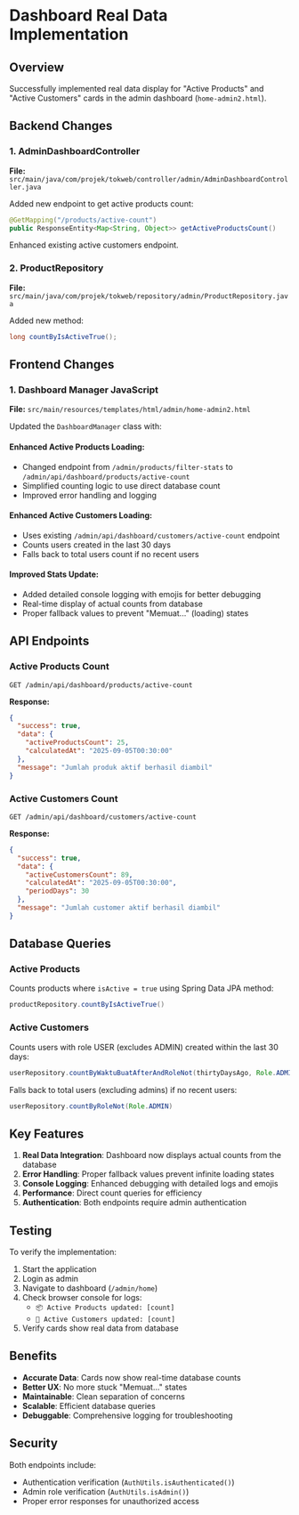 # Dashboard Real Data Implementation

## Overview
Successfully implemented real data display for "Active Products" and "Active Customers" cards in the admin dashboard (`home-admin2.html`).

## Backend Changes

### 1. AdminDashboardController
**File:** `src/main/java/com/projek/tokweb/controller/admin/AdminDashboardController.java`

Added new endpoint to get active products count:
```java
@GetMapping("/products/active-count")
public ResponseEntity<Map<String, Object>> getActiveProductsCount()
```

Enhanced existing active customers endpoint.

### 2. ProductRepository  
**File:** `src/main/java/com/projek/tokweb/repository/admin/ProductRepository.java`

Added new method:
```java
long countByIsActiveTrue();
```

## Frontend Changes

### 1. Dashboard Manager JavaScript
**File:** `src/main/resources/templates/html/admin/home-admin2.html`

Updated the `DashboardManager` class with:

#### Enhanced Active Products Loading:
- Changed endpoint from `/admin/products/filter-stats` to `/admin/api/dashboard/products/active-count`
- Simplified counting logic to use direct database count
- Improved error handling and logging

#### Enhanced Active Customers Loading:
- Uses existing `/admin/api/dashboard/customers/active-count` endpoint
- Counts users created in the last 30 days
- Falls back to total users count if no recent users

#### Improved Stats Update:
- Added detailed console logging with emojis for better debugging
- Real-time display of actual counts from database
- Proper fallback values to prevent "Memuat..." (loading) states

## API Endpoints

### Active Products Count
```
GET /admin/api/dashboard/products/active-count
```
**Response:**
```json
{
  "success": true,
  "data": {
    "activeProductsCount": 25,
    "calculatedAt": "2025-09-05T00:30:00"
  },
  "message": "Jumlah produk aktif berhasil diambil"
}
```

### Active Customers Count  
```
GET /admin/api/dashboard/customers/active-count
```
**Response:**
```json
{
  "success": true,
  "data": {
    "activeCustomersCount": 89,
    "calculatedAt": "2025-09-05T00:30:00",
    "periodDays": 30
  },
  "message": "Jumlah customer aktif berhasil diambil"
}
```

## Database Queries

### Active Products
Counts products where `isActive = true` using Spring Data JPA method:
```java
productRepository.countByIsActiveTrue()
```

### Active Customers
Counts users with role USER (excludes ADMIN) created within the last 30 days:
```java
userRepository.countByWaktuBuatAfterAndRoleNot(thirtyDaysAgo, Role.ADMIN)
```
Falls back to total users (excluding admins) if no recent users:
```java
userRepository.countByRoleNot(Role.ADMIN)
```

## Key Features

1. **Real Data Integration**: Dashboard now displays actual counts from the database
2. **Error Handling**: Proper fallback values prevent infinite loading states
3. **Console Logging**: Enhanced debugging with detailed logs and emojis
4. **Performance**: Direct count queries for efficiency
5. **Authentication**: Both endpoints require admin authentication

## Testing

To verify the implementation:

1. Start the application
2. Login as admin
3. Navigate to dashboard (`/admin/home`)  
4. Check browser console for logs:
   - `📦 Active Products updated: [count]`
   - `👥 Active Customers updated: [count]`
5. Verify cards show real data from database

## Benefits

- **Accurate Data**: Cards now show real-time database counts
- **Better UX**: No more stuck "Memuat..." states
- **Maintainable**: Clean separation of concerns
- **Scalable**: Efficient database queries
- **Debuggable**: Comprehensive logging for troubleshooting

## Security

Both endpoints include:
- Authentication verification (`AuthUtils.isAuthenticated()`)
- Admin role verification (`AuthUtils.isAdmin()`)
- Proper error responses for unauthorized access